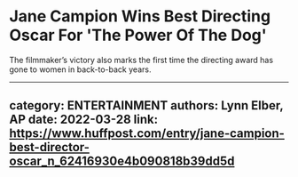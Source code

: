 # Jane Campion Wins Best Directing Oscar For 'The Power Of The Dog'

The filmmaker’s victory also marks the first time the directing award has gone to women in back-to-back years.

---
category: ENTERTAINMENT
authors: Lynn Elber, AP
date: 2022-03-28
link: https://www.huffpost.com/entry/jane-campion-best-director-oscar_n_62416930e4b090818b39dd5d
---
